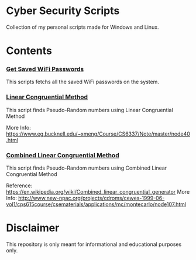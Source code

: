 # Cyber Security Scripts

Collection of my personal scripts made for Windows and Linux.

# Contents

### [Get Saved WiFi Passwords](https://github.com/manjotsidhu/CyberSecurity-Scripts/blob/master/01_Saved_WiFi_Passwords/list_wifi_passwords.py)
This scripts fetchs all the saved WiFi passwords on the system.

### [Linear Congruential Method](https://github.com/manjotsidhu/CyberSecurity-Scripts/blob/master/02_LCG/lcg.py)
This script finds Pseudo-Random numbers using Linear Congruential Method 

More Info: https://www.eg.bucknell.edu/~xmeng/Course/CS6337/Note/master/node40.html

### [Combined Linear Congruential Method](https://github.com/manjotsidhu/CyberSecurity-Scripts/blob/master/03_CLCG/clcg.py)
This script finds Pseudo-Random numbers using Combined Linear Congruential Method 

Reference: https://en.wikipedia.org/wiki/Combined_linear_congruential_generator
More Info: http://www.new-npac.org/projects/cdroms/cewes-1999-06-vol1/cps615course/csematerials/applications/mc/montecarlo/node107.html


# Disclaimer

This repository is only meant for informational and educational purposes only.
